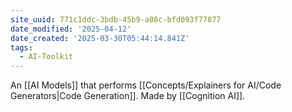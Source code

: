 ```yaml
---
site_uuid: 771c1ddc-3bdb-45b9-a08c-bfd093f77877
date_modified: '2025-04-12'
date_created: '2025-03-30T05:44:14.841Z'
tags:
  - AI-Toolkit
---
```














































An [[AI Models]] that performs [[Concepts/Explainers for AI/Code Generators|Code Generation]].  Made by [[Cognition AI]].
